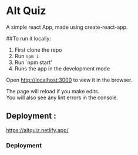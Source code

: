 # Alt Quiz 

A simple react App, made using create-react-app.

##To run it locally:
1. First clone the repo
2. Run `npm i `
3. Run `npm start'
4. Runs the app in the development mode

Open [http://localhost:3000](http://localhost:3000) to view it in the browser.

The page will reload if you make edits.\
You will also see any lint errors in the console.


## Deployment :
https://altquiz.netlify.app/







### Deployment



